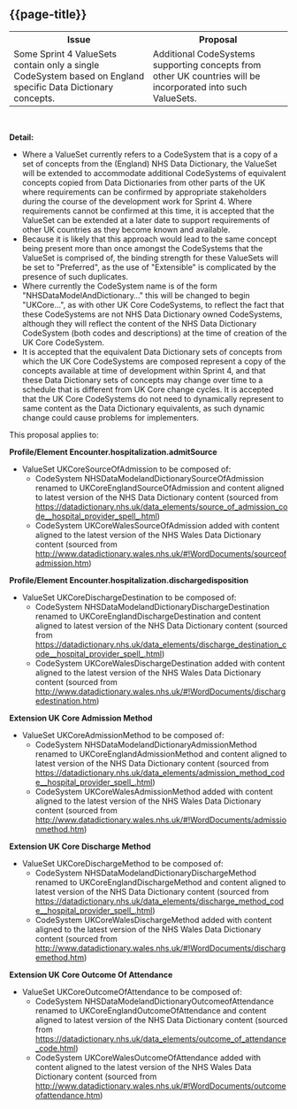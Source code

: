 ## {{page-title}}

<table id="assets">
<tr>
<th width="50%">Issue</th>
<th width="50%">Proposal</th>
</tr>

<tr>
<td>Some Sprint 4 ValueSets contain only a single CodeSystem based on England specific Data Dictionary concepts.</td>
<td>Additional CodeSystems supporting concepts from other UK countries will be incorporated into such ValueSets.</td>
</tr>

</table>

</br>


<b>Detail:</b>

<ul>

<li>Where a ValueSet currently refers to a CodeSystem that is a copy of a set of concepts from the (England) NHS Data Dictionary, the ValueSet will be extended to accommodate additional CodeSystems of equivalent concepts copied from Data Dictionaries from other parts of the UK where requirements can be confirmed by appropriate stakeholders during the course of the development work for Sprint 4. Where requirements cannot be confirmed at this time, it is accepted that the ValueSet can be extended at a later date to support requirements of other UK countries as they become known and available.</li>

<li>Because it is likely that this approach would lead to the same concept being present more than once amongst the CodeSystems that the ValueSet is comprised of, the binding strength for these ValueSets will be set to "Preferred", as the use of "Extensible" is complicated by the presence of such duplicates.</li>

<li>Where currently the CodeSystem name is of the form "NHSDataModelAndDictionary…" this will be changed to begin "UKCore...", as with other UK Core CodeSystems, to reflect the fact that these CodeSystems are not NHS Data Dictionary owned CodeSystems, although they will reflect the content of the NHS Data Dictionary CodeSystem (both codes and descriptions) at the time of creation of the UK Core CodeSystem.</li>

<li>It is accepted that the equivalent Data Dictionary sets of concepts from which the UK Core CodeSystems are composed represent a copy of the concepts available at time of development within Sprint 4, and that these Data Dictionary sets of concepts may change over time to a schedule that is different from UK Core change cycles. It is accepted that the UK Core CodeSystems do not need to dynamically represent to same content as the Data Dictionary equivalents, as such dynamic change could cause problems for implementers.</li>

</ul>

This proposal applies to:


<b>Profile/Element Encounter.hospitalization.admitSource</b>

<ul>
<li>ValueSet UKCoreSourceOfAdmission to be composed of:
<ul>
<li>CodeSystem NHSDataModelandDictionarySourceOfAdmission renamed to UKCoreEnglandSourceOfAdmission and content aligned to latest version of the NHS Data Dictionary content (sourced from <a href="https://datadictionary.nhs.uk/data_elements/source_of_admission_code__hospital_provider_spell_.html">https://datadictionary.nhs.uk/data_elements/source_of_admission_code__hospital_provider_spell_.html</a>)</li>
<li>CodeSystem UKCoreWalesSourceOfAdmission added with content aligned to the latest version of the NHS Wales Data Dictionary content (sourced from <a href="http://www.datadictionary.wales.nhs.uk/#!WordDocuments/sourceofadmission.htm">http://www.datadictionary.wales.nhs.uk/#!WordDocuments/sourceofadmission.htm</a>)</li>
</ul>
</li>
</ul>

<b>Profile/Element Encounter.hospitalization.dischargedisposition</b>

<ul>
<li>ValueSet UKCoreDischargeDestination to be composed of:
<ul>
<li>CodeSystem NHSDataModelandDictionaryDischargeDestination renamed to UKCoreEnglandDischargeDestination and content aligned to latest version of the NHS Data Dictionary content (sourced from <a href="https://datadictionary.nhs.uk/data_elements/discharge_destination_code__hospital_provider_spell_.html">https://datadictionary.nhs.uk/data_elements/discharge_destination_code__hospital_provider_spell_.html</a>)</li>
<li>CodeSystem UKCoreWalesDischargeDestination added with content aligned to the latest version of the NHS Wales Data Dictionary content (sourced from <a href="http://www.datadictionary.wales.nhs.uk/#!WordDocuments/dischargedestination.htm">http://www.datadictionary.wales.nhs.uk/#!WordDocuments/dischargedestination.htm</a>)</li>
</ul>
</li>
</ul>

<b>Extension UK Core Admission Method</b>

<ul>
<li>ValueSet UKCoreAdmissionMethod to be composed of:
<ul>
<li>CodeSystem NHSDataModelandDictionaryAdmissionMethod renamed to UKCoreEnglandAdmissionMethod and content aligned to latest version of the NHS Data Dictionary content (sourced from <a href="https://datadictionary.nhs.uk/data_elements/admission_method_code__hospital_provider_spell_.html">https://datadictionary.nhs.uk/data_elements/admission_method_code__hospital_provider_spell_.html</a>)</li>
<li>CodeSystem UKCoreWalesAdmissionMethod added with content aligned to the latest version of the NHS Wales Data Dictionary content (sourced from <a href="http://www.datadictionary.wales.nhs.uk/#!WordDocuments/admissionmethod.htm">http://www.datadictionary.wales.nhs.uk/#!WordDocuments/admissionmethod.htm</a>)</li>
</ul>
</li>
</ul>

<b>Extension UK Core Discharge Method</b>

<ul>
<li>ValueSet UKCoreDischargeMethod to be composed of:
<ul>
<li>CodeSystem NHSDataModelandDictionaryDischargeMethod renamed to UKCoreEnglandDischargeMethod and content aligned to latest version of the NHS Data Dictionary content (sourced from <a href="https://datadictionary.nhs.uk/data_elements/discharge_method_code__hospital_provider_spell_.html">https://datadictionary.nhs.uk/data_elements/discharge_method_code__hospital_provider_spell_.html</a>)</li>
<li>CodeSystem UKCoreWalesDischargeMethod added with content aligned to the latest version of the NHS Wales Data Dictionary content (sourced from <a href="http://www.datadictionary.wales.nhs.uk/#!WordDocuments/dischargemethod.htm">http://www.datadictionary.wales.nhs.uk/#!WordDocuments/dischargemethod.htm</a>)</li>
</ul>
</li>
</ul>

<b>Extension UK Core Outcome Of Attendance</b>

<ul>
<li>ValueSet UKCoreOutcomeOfAttendance to be composed of:
<ul>
<li>CodeSystem NHSDataModelandDictionaryOutcomeofAttendance renamed to UKCoreEnglandOutcomeOfAttendance and content aligned to latest version of the NHS Data Dictionary content (sourced from <a href="https://datadictionary.nhs.uk/data_elements/outcome_of_attendance_code.html">https://datadictionary.nhs.uk/data_elements/outcome_of_attendance_code.html</a>)</li>
<li>CodeSystem UKCoreWalesOutcomeOfAttendance added with content aligned to the latest version of the NHS Wales Data Dictionary content (sourced from <a href="http://www.datadictionary.wales.nhs.uk/#!WordDocuments/outcomeofattendance.htm">http://www.datadictionary.wales.nhs.uk/#!WordDocuments/outcomeofattendance.htm</a>)</li>
</ul>
</li>
</ul>
